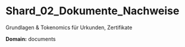# Shard_02_Dokumente_Nachweise

Grundlagen & Tokenomics für Urkunden, Zertifikate

**Domain:** documents
